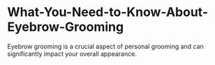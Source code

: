 # What-You-Need-to-Know-About-Eyebrow-Grooming
Eyebrow grooming is a crucial aspect of personal grooming and can significantly impact your overall appearance. 
